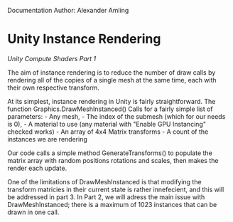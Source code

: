 Documentation Author: Alexander Amling

# Unity Instance Rendering
*Unity Compute Shaders Part 1*

The aim of instance rendering is to reduce the number of draw calls by rendering all of the copies of a single mesh at the same time, each with their own respective transform.

At its simplest, instance rendering in Unity is fairly straightforward. The function Graphics.DrawMeshInstanced() Calls for a fairly simple list of parameters: 
    - Any mesh, 
    - The index of the submesh (which for our needs is 0), 
    - A material to use (any material with "Enable GPU Instancing" checked works)
    - An array of 4x4 Matrix transforms
    - A count of the instances we are rendering

Our code calls a simple method GenerateTransforms() to populate the matrix array with random positions rotations and scales, then makes the render each update.

One of the limitations of DrawMeshInstanced is that modifying the transform matricies in their current state is rather innefecient, and this will be addressed in part 3. In Part 2, we will adress the main issue with DrawMeshInstanced; there is a maximum of 1023 instances that can be drawn in one call.
